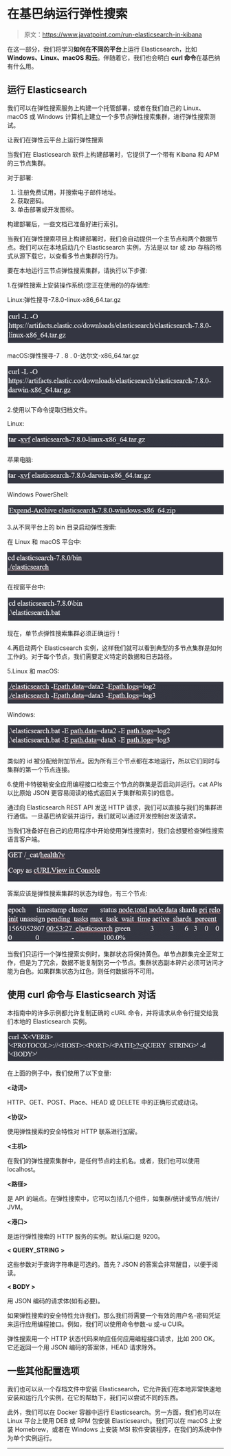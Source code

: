 # 在基巴纳运行弹性搜索

> 原文：<https://www.javatpoint.com/run-elasticsearch-in-kibana>

在这一部分，我们将学习**如何在不同的平台**上运行 Elasticsearch，比如 **Windows、Linux、macOS 和云**。伴随着它，我们也会明白 **curl 命令**在基巴纳有什么用。

## 运行 Elasticsearch

我们可以在弹性搜索服务上构建一个托管部署，或者在我们自己的 Linux、macOS 或 Windows 计算机上建立一个多节点弹性搜索集群，进行弹性搜索测试。

让我们在弹性云平台上运行弹性搜索

当我们在 Elasticsearch 软件上构建部署时，它提供了一个带有 Kibana 和 APM 的三节点集群。

对于部署:

1.  注册免费试用，并搜索电子邮件地址。
2.  获取密码。
3.  单击部署或开发图标。

构建部署后，一些文档已准备好进行索引。

当我们在弹性搜索项目上构建部署时，我们会自动提供一个主节点和两个数据节点。我们可以在本地启动几个 Elasticsearch 实例，方法是以 tar 或 zip 存档的格式从源下载它，以查看多节点集群的行为。

要在本地运行三节点弹性搜索集群，请执行以下步骤:

1.在弹性搜索上安装操作系统(您正在使用的)的存储库:

Linux:弹性搜寻-7.8.0-linux-x86_64.tar.gz

![Run Elasticsearch in Kibana](img/cef2422665b65c3be250d5547cb15ad6.png)

macOS:弹性搜寻-7 . 8 . 0-达尔文-x86_64.tar.gz

![Run Elasticsearch in Kibana](img/c68e1fb1d787087581a45d3f0443295b.png)

2.使用以下命令提取归档文件。

Linux:

![Run Elasticsearch in Kibana](img/1c9d5044d955b1ed8cbdf59bb85d4575.png)

苹果电脑:

![Run Elasticsearch in Kibana](img/7de3e4abd70e0721cc8836d73bb3f711.png)

Windows PowerShell:

![Run Elasticsearch in Kibana](img/bd829f17f58ed51b6148248ce15cc6c0.png)

3.从不同平台上的 bin 目录启动弹性搜索:

在 Linux 和 macOS 平台中:

![Run Elasticsearch in Kibana](img/ae8d0c17f1c15f846b12ffa9821fe6f5.png)

在视窗平台中:

![Run Elasticsearch in Kibana](img/006ec96f943e9b1a589219a21f3bdd54.png)

现在，单节点弹性搜索集群必须正确运行！

4.再启动两个 Elasticsearch 实例，这样我们就可以看到典型的多节点集群是如何工作的。对于每个节点，我们需要定义特定的数据和日志路径。

5.Linux 和 macOS:

![Run Elasticsearch in Kibana](img/01c37b3e5e5613e6b2328bb898f16eca.png)

Windows:

![Run Elasticsearch in Kibana](img/1cb8d66ee19d0a4a6b115f25364700d5.png)

类似的 id 被分配给附加节点。因为所有三个节点都在本地运行，所以它们同时与集群的第一个节点连接。

6.使用卡特彼勒安全应用编程接口检查三个节点的群集是否启动并运行。cat APIs 以比原始 JSON 更容易阅读的格式返回关于集群和索引的信息。

通过向 Elasticsearch REST API 发送 HTTP 请求，我们可以直接与我们的集群进行通信。一旦基巴纳安装并运行，我们就可以通过开发控制台发送请求。

当我们准备好在自己的应用程序中开始使用弹性搜索时，我们会想要检查弹性搜索语言客户端。

![Run Elasticsearch in Kibana](img/3d9fc3b0fd439be643d44e768c6bbae4.png)

答案应该是弹性搜索集群的状态为绿色，有三个节点:

![Run Elasticsearch in Kibana](img/7f8d949e965e2b864a3e249a8dba4e2b.png)

当我们只运行一个弹性搜索实例时，集群状态将保持黄色。单节点群集完全正常工作，但是为了冗余，数据不能复制到另一个节点。集群状态副本碎片必须可访问才能为白色。如果群集状态为红色，则任何数据将不可用。

## 使用 curl 命令与 Elasticsearch 对话

本指南中的许多示例都允许复制正确的 cURL 命令，并将请求从命令行提交给我们本地的 Elasticsearch 实例。

![Run Elasticsearch in Kibana](img/a1e4ff9e29fac14d3e7e2447582489ee.png)

在上面的例子中，我们使用了以下变量:

**<动词>**

HTTP、GET、POST、Place、HEAD 或 DELETE 中的正确形式或动词。

**<协议>**

<protocal>使用弹性搜索的安全特性对 HTTP 联系进行加密。</protocal>

**<主机>**

在我们的弹性搜索集群中，<host>是任何节点的主机名。或者，我们也可以使用 localhost。</host>

**<路径>**

<path>是 API 的端点。在弹性搜索中，它可以包括几个组件，如集群/统计或节点/统计/ JVM。</path>

**<港口>**

<port>是运行弹性搜索的 HTTP 服务的实例。默认端口是 9200。</port>

**< QUERY_STRING >**

这些参数对于查询字符串是可选的。首先？JSON 的答案会非常醒目，以便于阅读。

**< BODY >**

用 JSON 编码的请求体(如有必要)。

如果弹性搜索的安全特性允许我们，那么我们将需要一个有效的用户名-密码凭证来运行应用编程接口。例如，我们可以使用命令参数-u 或-u CUlR。

弹性搜索用一个 HTTP 状态代码来响应任何应用编程接口请求，比如 200 OK。它还返回一个用 JSON 编码的答案体，HEAD 请求除外。

## 一些其他配置选项

我们也可以从一个存档文件中安装 Elasticsearch，它允许我们在本地非常快速地安装和运行几个实例，在它的帮助下，我们可以尝试不同的东西。

此外，我们可以在 Docker 容器中运行 Elasticsearch。另一方面，我们也可以在 Linux 平台上使用 DEB 或 RPM 包安装 Elasticsearch。我们可以在 macOS 上安装 Homebrew，或者在 Windows 上安装 MSI 软件安装程序，在我们的系统中作为单个实例运行。

* * *